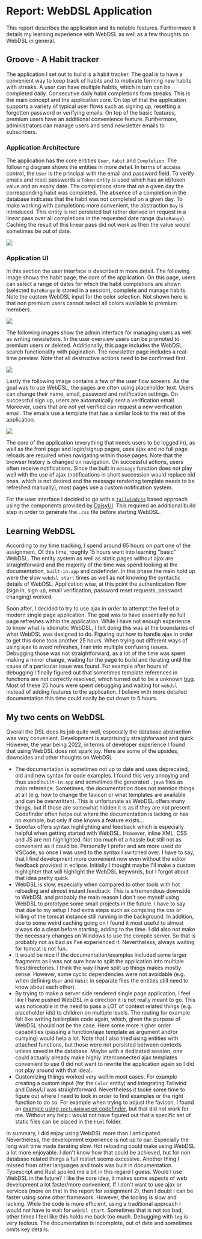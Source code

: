 # Report: WebDSL Application

This report describes the application and its notable features. Furthermore it details my learning experience with WebDSL as well as a few thoughts on WebDSL in general.

## Groove - A Habit tracker

The application I set out to build is a habit tracker. The goal is to have a convenient way to keep track of habits and to motivate forming new habits with streaks. A user can have multiple habits, which in turn can be completed daily. Consecutive daily habit completions form streaks. This is the main concept and the application core. On top of that the application supports a variety of typical user flows such as signing up, resetting a forgotten password or verifying emails. On top of the basic features, premium users have an additional convenience feature. Furthermore, administrators can manage users and send newsletter emails to subscribers.

### Application Architecture

The application has the core entities `User`, `Habit` and `Completion`. The following diagram shows the entities in more detail. In terms of access control, the `User` is the principal with the email and password field. To verify emails and reset passwords a `Token` entity is used which has an id/token value and an expiry date. The completions store that on a given day the corresponding habit was completed. The absence of a completion in the database indicates that the habit was not completed on a given day. To make working with completions more convenient, the abstraction `Day` is introduced. This entity is not persisted but rather derived on request in a linear pass over all completions in the requested date range (`DateRange`). Caching the result of this linear pass did not work as then the value would sometimes be out of date.

![](db.png)

### Application UI

In this section the user interface is described in more detail. The following image shows the habit page, the core of the application. On this page, users can select a range of dates for which the habit completions are shown (selected `DateRange` is stored in a session), complete and manage habits. Note the custom WebDSL input for the color selection. Not shown here is that non premium users cannot select all colors available to premium members.

![](habits.png)

The following images show the admin interface for managing users as well as writing newsletters.
In the user overview users can be promoted to premium users or deleted. Additionally, this page includes the WebDSL search functionality with pagination. The newsletter page includes a real-time preview. Note that all destructive actions need to be confirmed first.

![](admin.png)

Lastly the following image contains a few of the user flow screens. As the goal was to use WebDSL, the pages are often using placeholder text. Users can change their name, email, password and notification settings. On successful sign up, users are automatically sent a verification email. Moreover, users that are not yet verified can request a new verification email. The emails use a template that has a similar look to the rest of the application.

![](pages.png)

The core of the application (everything that needs users to be logged in), as well as the front page and login/signup pages, uses ajax and no full page reloads are required when navigating within those pages. Note that the browser history is changed on navigation. On successful actions, users often receive notifications. Since the built in `message` function does not play well with the use of ajax (notifications in short succession would replace old ones, which is not desired and the message rendering template needs to be refreshed manually), most pages use a custom notification system.

For the user interface I decided to go with a [`tailwindcss`](https://tailwindcss.com/) based approach using the components provided by [DaisyUI](https://daisyui.com/). This required an additional build step in order to generate the `.css` file before starting WebDSL.

## Learning WebDSL

According to my time tracking, I spend around 65 hours on part one of the assignment. Of this time, roughly 15 hours went into learning "basic" WebDSL. The entity system as well as static pages without ajax are straightforward and the majority of the time was spend looking at the documentation, `built-in.app` and codefinder. In this phase the main hold up were the slow `webdsl start` times as well as not knowing the syntactic details of WebDSL. Application wise, at this point the authentication flow (sign in, sign up, email verification, password reset requests, password changing) worked.

Soon after, I decided to try to use ajax in order to attempt the feel of a modern single page application. The goal was to have essentially no full page refreshes within the application. While I have not enough experience to know what is idiomatic WebDSL, I felt doing this was at the boundaries of what WebDSL was designed to do. Figuring out how to handle ajax in order to get this done took another 25 hours. When trying out different ways of using ajax to avoid refreshes, I ran into multiple confusing issues. Debugging those was not straightforward, as a lot of the time was spent making a minor change, waiting for the page to build and iterating until the cause of a particular issue was found. For example after hours of debugging I finally figured out that sometimes template references in functions are not correctly resolved, which turned out to be a unknown [bug](https://mattermost.tudelft.nl/cs4275-2122-q3/pl/tfcw7gh7u78apmzm64n9rzpxcc). Most of these 25 hours were spent debugging and waiting for `webdsl` instead of adding features to the application. I believe with more detailed documentation this time could easily be cut down to 5 hours.

## My two cents on WebDSL

Overall the DSL does its job quite well, especially the database abstraction was very convenient. Development is surprisingly straighforward and quick. However, the year being 2022, in terms of developer experience I found that using WebDSL does not spark joy. Here are some of the upsides, downsides and other thoughts on WebDSL

- The documentation is sometimes not up to date and uses deprecated, old and new syntax for code examples. I found this very annoying and thus used `built-in.app` and sometimes the generated `.java` files as main reference. Sometimes, the documentation does not mention things at all (e.g. how to change the favicon or what templates are available and can be overwritten). This is unfortunate as WebDSL offers many things, but if those are somewhat hidden it is as if they are not present. Codefinder often helps out where the documentation is lacking or has no example, but only if one knows a feature exists...
- Spoofax offers syntax highlighting and feedback which is especially helpful when getting started with WebDSL. However, inline XML, CSS and JS are not highlighted. Not too much of a hassle but still not as convenient as it could be. Personally I prefer and am more used do VSCode, so once I was used to the syntax I switched over. I have to say, that I find development more convenient now even without the editor feedback provided in eclipse. Initially I thought maybe I'll make a custom highlighter that will highlight the WebDSL keywords, but I forgot about that idea pretty quick.
- WebDSL is slow, especially when compared to other tools with hot reloading and almost instant feedback. This is a tremendous downside to WebDSL and probably the main reason I don't see myself using WebDSL to prototype some small projects in the future. I have to say that due to my setup I had extra steps such as compiling the css or killing of the tomcat instance still running in the background. In addition, due to some weird caching going on I found it most useful to almost always do a clean before starting, adding to the time. I did also not make the necessary changes on Windows to use the compile server. So that is probably not as bad as I've experienced it. Nevertheless, always waiting for tomcat is not fun.
- It would be nice if the documentation/examples included some larger fragments as I was not sure how to split the application into multiple files/directories. I think the way I have split up things makes mostly sense. However, some cyclic dependencies were not avoidable (e.g. when defining `User` and `Habit` in separate files the entities still need to know about each other).
- By trying to make a server side rendered single page application, I feel like I have pushed WebDSL in a direction it is not really meant to go. This was noticeable in the need to pass a LOT of context related things (e.g. placeholder ids) to children on multiple levels. The routing for example felt like writing boilerplate code again, which, given the purpose of WebDSL should not be the case. Here some more higher order capabilities (passing a function/ajax template as argument and/or currying) would help a lot. Note that I also tried using entities with attached functions, but those were not persisted between contexts unless saved in the database. Maybe with a dedicated session, one could actually already make highly interconnected ajax templates convenient to use (I did not want to rewrite the application again so I did not play around with that idea).
- Customizing thiings worked very well in most cases. For example creating a custom input (for the `Color` entity) and integrating Tailwind and DaisyUI was straightforward. Nevertheless it tooke some time to figure out where I need to look in order to find examples or the right function to do so. For example when trying to adjust the favicon, I found an [example using `includeHead` on codefinder](http://codefinder.org/viewFile/favicon/https%3A%5Es%5Esgithub.com%5Eswebdsl%5Eswebdsl%5Esblob%5Esmaster%5Estest%5Essucceed-web%5Esinclude.app/WebDSL#9), but that did not work for me. Without any help I would not have figured out that a specific set of static files can be placed in the `html` folder.

In summary, I did enjoy using WebDSL more than I anticipated. Nevertheless, the development experience is not up to par. Especially the long wait time made iterating slow. Hot reloading could make using WebDSL a lot more enjoyable. I don't know how that could be achieved, but for non database related things a full restart seems excessive.
Another thing I missed from other languages and tools was built in documentation. Typescript and Rust spoiled me a bit in this regard I guess. 
Would I use WebDSL in the future? I like the core idea, it makes some aspects of web development a lot faster/more convenient. If I don't want to use ajax or services (more on that in the report for assignment 2), then I doubt I can be faster using some other framework.
However, the tooling is slow and lacking. While the code is more efficient, using a traditional approach I would not have to wait for `webdsl start`. Sometimes that is not too bad, other times I feel like this holds me back too much. Debugging with `log` is very tedious. The documentation is incomplete, out of date and sometimes omits key details.